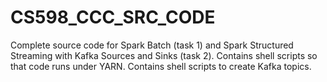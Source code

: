 # CS598_CCC_SRC_CODE
Complete source code for Spark Batch (task 1) and Spark Structured Streaming with Kafka Sources and Sinks (task 2).  Contains shell scripts so that code runs under YARN.  Contains shell scripts to create Kafka topics.

